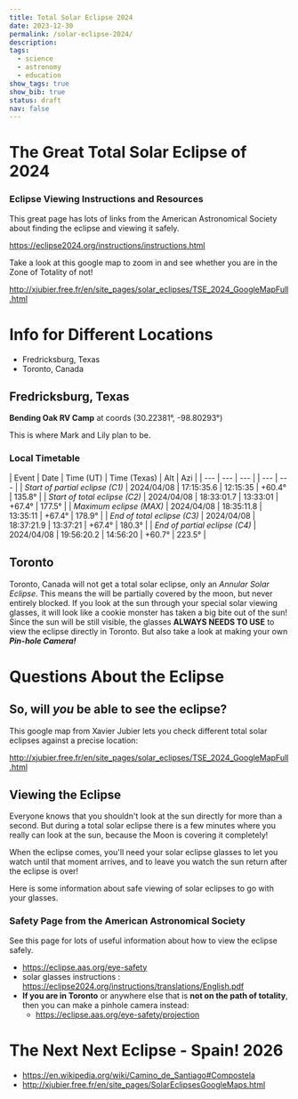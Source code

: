 ```yaml
---
title: Total Solar Eclipse 2024
date: 2023-12-30
permalink: /solar-eclipse-2024/
description: 
tags:
  - science
  - astronomy
  - education
show_tags: true
show_bib: true
status: draft
nav: false
---
```

# The Great Total Solar Eclipse of 2024

### Eclipse Viewing Instructions and Resources
This great page has lots of links from the American Astronomical Society about finding the eclipse and viewing it safely.

https://eclipse2024.org/instructions/instructions.html

Take a look at this google map to zoom in and see whether you are in the Zone of Totality of not!

http://xjubier.free.fr/en/site_pages/solar_eclipses/TSE_2024_GoogleMapFull.html

# Info for Different Locations
- Fredricksburg, Texas
- Toronto, Canada

## Fredricksburg, Texas
**Bending Oak RV Camp** at coords (30.22381°, -98.80293°)

This is where Mark and Lily plan to be.

### Local Timetable
| Event                           | Date       | Time (UT)  | Time (Texas) | Alt    | Azi    |
| ---                             | ---        | ---        |              | ---    | ---    |
| *Start of partial eclipse (C1)* | 2024/04/08 | 17:15:35.6 | 12:15:35     | +60.4° | 135.8° |
| *Start of total eclipse (C2)*   | 2024/04/08 | 18:33:01.7 | 13:33:01     | +67.4° | 177.5° |
| *Maximum eclipse (MAX)*         | 2024/04/08 | 18:35:11.8 | 13:35:11     | +67.4° | 178.9° |
| *End of total eclipse (C3)*     | 2024/04/08 | 18:37:21.9 | 13:37:21     | +67.4° | 180.3° |
| *End of partial eclipse (C4)*   | 2024/04/08 | 19:56:20.2 | 14:56:20     | +60.7° | 223.5° |

## Toronto
Toronto, Canada will not get a total solar eclipse, only an *Annular Solar Eclipse*. This means the will be partially covered by the moon, but never entirely blocked. If you look at the sun through your special solar viewing glasses, it will look like a cookie monster has taken a big bite out of the sun! Since the sun will be still visible, the glasses  **ALWAYS NEEDS TO USE** to view the eclipse directly in Toronto. But also take a look at making your own ***Pin-hole Camera!***

# Questions About the Eclipse

## So, will *you* be able to see the eclipse?

This google map from Xavier Jubier lets you check different total solar eclipses against a precise location:

http://xjubier.free.fr/en/site_pages/solar_eclipses/TSE_2024_GoogleMapFull.html

## Viewing the Eclipse
Everyone knows that you shouldn't look at the sun directly for more than a second. But during a total solar eclipse there is a few minutes where you really can look at the sun, because the Moon is covering it completely!

When the eclipse comes, you'll need your solar eclipse glasses to let you watch until that moment arrives, and to leave you watch the sun return after the eclipse is over!

Here is some information about safe viewing of solar eclipses to go with your glasses.

### Safety Page from the American Astronomical Society
See this page for lots of useful information about how to view the eclipse safely.

- https://eclipse.aas.org/eye-safety
- solar glasses instructions : https://eclipse2024.org/instructions/translations/English.pdf
- **If you are in Toronto** or anywhere else that is **not on the path of totality**, then you can make a pinhole camera instead:
  - https://eclipse.aas.org/eye-safety/projection

# The Next Next Eclipse - Spain! 2026
- https://en.wikipedia.org/wiki/Camino_de_Santiago#Compostela
- http://xjubier.free.fr/en/site_pages/SolarEclipsesGoogleMaps.html

